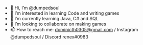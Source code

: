 - 👋 Hi, I’m @dumpedsoul
- 👀 I’m interested in learning Code and writing games
- 🌱 I’m currently learning Java, C# and SQL
- 💞️ I’m looking to collaborate on making games
- 📫 How to reach me: dominicth0305@gmail.com / Instagram @dumpedsoul / Discord renex#0983

<!---
dumpedsoul/dumpedsoul is a ✨ special ✨ repository because its `README.md` (this file) appears on your GitHub profile.
You can click the Preview link to take a look at your changes.
--->
